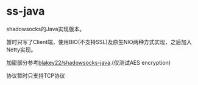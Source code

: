 # ss-java
shadowsocks的Java实现版本。

暂时只写了Client端，使用BIO(不支持SSL)及原生NIO两种方式实现，之后加入Netty实现。

加密部分参考[blakey22/shadowsocks-java](https://github.com/blakey22/shadowsocks-java).(仅测试AES encryption)

协议暂时只支持TCP协议


